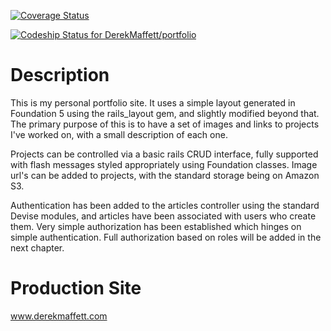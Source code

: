 [![Coverage Status](https://img.shields.io/coveralls/DerekMaffett/portfolio.svg)](https://coveralls.io/r/DerekMaffett/portfolio)

[![Codeship Status for DerekMaffett/portfolio](https://codeship.io/projects/ceb787b0-25a8-0132-1150-5620d5e70b74/status)](https://codeship.io/projects/37237)

# Description

This is my personal portfolio site. It uses a simple layout generated in
Foundation 5 using the rails_layout gem, and slightly modified beyond that.
The primary purpose of this is to have a set of images and links to projects
I've worked on, with a small description of each one.

Projects can be controlled via a basic rails CRUD interface, fully supported
with flash messages styled appropriately using Foundation classes. Image url's
can be added to projects, with the standard storage being on Amazon S3.

Authentication has been added to the articles controller using the standard
Devise modules, and articles have been associated with users who create them.
Very simple authorization has been established which hinges on simple
authentication. Full authorization based on roles will be added in the next
chapter.

# Production Site

www.derekmaffett.com

